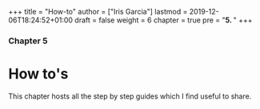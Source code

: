 +++
title = "How-to"
author = ["Iris Garcia"]
lastmod = 2019-12-06T18:24:52+01:00
draft = false
weight = 6
chapter = true
pre = "<b>5. </b>"
+++

<h3> Chapter 5 </h3>
<h1>How to's</h1>

This chapter hosts all the step by step guides which I find useful to
share.
